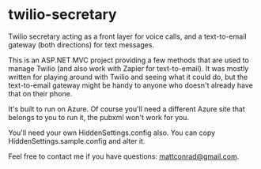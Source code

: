 # twilio-secretary
Twilio secretary acting as a front layer for voice calls, and a text-to-email gateway (both directions) for text messages.

This is an ASP.NET MVC project providing a few methods that are used to manage Twilio (and also work with Zapier for text-to-email). It was mostly written for playing around with Twilio and seeing what it could do, but the text-to-email gateway might be handy to anyone who doesn't already have that on their phone.

It's built to run on Azure. Of course you'll need a different Azure site that belongs to you to run it, the pubxml won't work for you.

You'll need your own HiddenSettings.config also. You can copy HiddenSettings.sample.config and alter it.

Feel free to contact me if you have questions: mattconrad@gmail.com.

